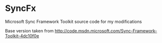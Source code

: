 SyncFx
======

Microsoft Sync Framework Toolkit source code for my modifications

Base version taken from http://code.msdn.microsoft.com/Sync-Framework-Toolkit-4dc10f0e
